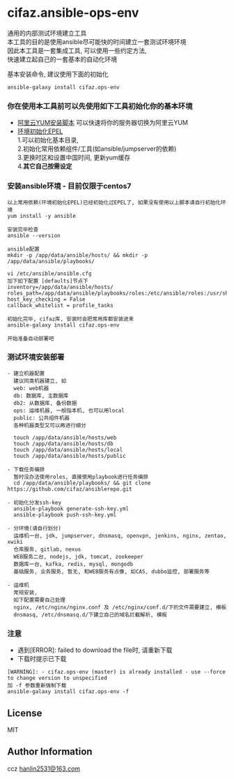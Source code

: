 cifaz.ansible-ops-env
========================

通用的内部测试环境建立工具  
本工具的目的是使用ansible尽可能快的时间建立一套测试环境环境  
因此本工具是一套集成工具, 可以使用一些约定方法,   
快速建立起自己的一套基本的自动化环境  

基本安装命令, 建议使用下面的初始化
```
ansible-galaxy install cifaz.ops-env
```

### 你在使用本工具前可以先使用如下工具初始化你的基本环境
 - [阿里云YUM安装脚本](yumforali.sh) 可以快速将你的服务器切换为阿里云YUM
 - [环境初始化EPEL](centos-env-init.sh)   
    1.可以初始化基本目录,   
    2.初始化常用依赖组件/工具(如ansible/jumpserver的依赖)   
    3.更换时区和设置中国时间, 更新yum缓存  
    4.**其它自己按需设定**
    
### 安装ansible环境 - 目前仅限于centos7
````
以上常用依赖(环境初始化EPEL)已经初始化过EPEL了, 如果没有使用以上脚本请自行初始化环境
yum install -y ansible
  
安装完毕检查
ansible --version
  
ansible配置
mkdir -p /app/data/ansible/hosts/ && mkdir -p /app/data/ansible/playbooks/
  
vi /etc/ansible/ansible.cfg
加下如下配置 [defaults]节点下
inventory=/app/data/ansible/hosts/
roles_path=/app/data/ansible/playbooks/roles:/etc/ansible/roles:/usr/share/ansible/roles
host_key_checking = False
callback_whitelist = profile_tasks

初始化完毕, cifaz库, 安装时会把常用库都安装进来
ansible-galaxy install cifaz.ops-env
  
开始准备自动部署吧
````

### 测试环境安装部署
```
- 建立机器配置
  建议同类机器建立, 如
  web: web机器
  db: 数据库, 主数据库
  db2: 从数据库, 备份数据
  ops: 运维机器, 一般指本机, 也可以用local
  public: 公共组件机器
  各种机器类型又可以再进行细分
   
  touch /app/data/ansible/hosts/web
  touch /app/data/ansible/hosts/db
  touch /app/data/ansible/hosts/local
  touch /app/data/ansible/hosts/public
  
- 下载任务编排
  暂时没办法使用roles, 直接使用playbook进行任务编排
  cd /app/data/ansible/playbooks/ && git clone https://github.com/cifaz/ansiblerepo.git
  
- 初始化分发ssh-key
  ansible-playbook generate-ssh-key.yml
  ansible-playbook push-ssh-key.yml
  
- 分环境(请自行划分)
  运维机一台, jdk, jumpserver, dnsmasq, openvpn, jenkins, nginx, zentao, xwiki
  仓库服务, gitlab, nexus
  WEB服务二台, nodejs, jdk, tomcat, zookeeper
  数据库一台, kafka, redis, mysql, mongodb
  基础服务, 业务服务, 暂无, 和WEB服务有点像, 如CAS, dubbo监控, 部署服务等
  
- 运维机
  常规安装, 
  如下配置需要自己处理
  nginx, /etc/nginx/nginx.conf 及 /etc/nginx/conf.d/下的文件需要建立, 模板
  dnsmasq, /etc/dnsmasq.d/下建立自己的域名拦截解析, 模板
```


### 注意
- 遇到[ERROR]: failed to download the file时, 请重新下载
- 下载时提示已下载
```
[WARNING]: - cifaz.ops-env (master) is already installed - use --force to change version to unspecified
加 -f 参数重新强制下载
ansible-galaxy install cifaz.ops-env -f
```

License
-------

MIT

Author Information
------------------

ccz <hanlin2531@163.com>

